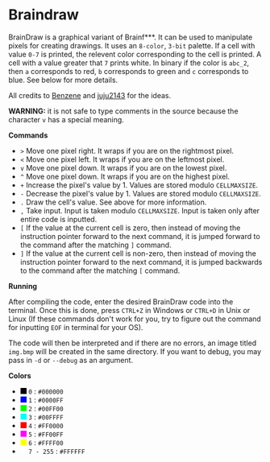 # Braindraw

BrainDraw is a graphical variant of Brainf***. It can be used to manipulate pixels for creating drawings. It uses an `8-color`, `3-bit` palette. If a cell with value `0-7` is printed, the relevent color corresponding to the cell is printed. A cell with a value greater that `7` prints white. In binary if the color is `abc_2`, then `a` corresponds to red, `b` corresponds to green and `c` corresponds to blue. See below for more details.

All credits to [Benzene](https://codegolf.stackexchange.com/a/136986/31561) and [juju2143](https://esolangs.org/wiki/User:Juju2143) for the ideas.

**WARNING:** it is not safe to type comments in the source because the character `v` has a special meaning.

**Commands**
* `>` Move one pixel right. It wraps if you are on the rightmost pixel.
* `<` Move one pixel left. It wraps if you are on the leftmost pixel.
* `v` Move one pixel down. It wraps if you are on the lowest pixel.
* `^` Move one pixel down. It wraps if you are on the highest pixel.
* `+` Increase the pixel's value by 1. Values are stored modulo `CELLMAXSIZE`.
* `-` Decrease the pixel's value by 1. Values are stored modulo `CELLMAXSIZE`.
* `.` Draw the cell's value. See above for more information.
* `,` Take input. Input is taken modulo `CELLMAXSIZE`. Input is taken only after entire code is inputted.
* `[` If the value at the current cell is zero, then instead of moving the instruction pointer forward to the next command, it is jumped forward to the command after the matching `]` command.
* `]` If the value at the current cell is non-zero, then instead of moving the instruction pointer forward to the next command, it is jumped backwards to the command after the matching `[` command.

**Running**

After compiling the code, enter the desired BrainDraw code into the terminal. Once this is done, press `CTRL+Z` in Windows or `CTRL+D` in Unix or Linux (If these commands don't work for you, try to figure out the command for inputting `EOF` in terminal for your OS).

The code will then be interpreted and if there are no errors, an image titled `img.bmp` will be created in the same directory. If you want to debug, you may pass in `-d` or `--debug` as an argument.

**Colors**
* ![0](https://raw.githubusercontent.com/cyc-func/Braindraw/master/Colors/0.jpg) `0` : `#000000`
* ![1](https://raw.githubusercontent.com/cyc-func/Braindraw/master/Colors/1.jpg) `1` : `#0000FF`
* ![2](https://raw.githubusercontent.com/cyc-func/Braindraw/master/Colors/2.jpg) `2` : `#00FF00`
* ![3](https://raw.githubusercontent.com/cyc-func/Braindraw/master/Colors/3.jpg) `3` : `#00FFFF`
* ![4](https://raw.githubusercontent.com/cyc-func/Braindraw/master/Colors/4.jpg) `4` : `#FF0000`
* ![5](https://raw.githubusercontent.com/cyc-func/Braindraw/master/Colors/5.jpg) `5` : `#FF00FF`
* ![6](https://raw.githubusercontent.com/cyc-func/Braindraw/master/Colors/6.jpg) `6` : `#FFFF00`
* ![7](https://raw.githubusercontent.com/cyc-func/Braindraw/master/Colors/7.jpg) `7 - 255` : `#FFFFFF`
